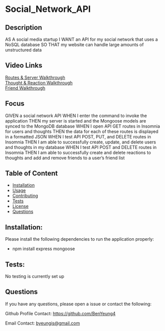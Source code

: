 # Social_Network_API

## Description

AS A social media startup
I WANT an API for my social network that uses a NoSQL database
SO THAT my website can handle large amounts of unstructured data

## Video Links

[Routes & Server Walkthrough](https://drive.google.com/file/d/1UD5Cz0HkhNuL9t0KQ9umrojU4YhVwy9O/view)<br>
[Thought & Reaction Walkthrough](https://drive.google.com/file/d/1AHTQqAc-vVgN8D8gj83IKQpbDLtvX_4s/view)<br>
[Friend Walkthrough](https://drive.google.com/file/d/1TNllM3638GeAoR8l61Q6bm7IdpGPyflz/view)<br>

## Focus

GIVEN a social network API
WHEN I enter the command to invoke the application
THEN my server is started and the Mongoose models are synced to the MongoDB database
WHEN I open API GET routes in Insomnia for users and thoughts
THEN the data for each of these routes is displayed in a formatted JSON
WHEN I test API POST, PUT, and DELETE routes in Insomnia
THEN I am able to successfully create, update, and delete users and thoughts in my database
WHEN I test API POST and DELETE routes in Insomnia
THEN I am able to successfully create and delete reactions to thoughts and add and remove friends to a user’s friend list

## Table of Content

- [Installation](#Installation)
- [Usage](#Usage)
- [Contributing](#Contributing)
- [Tests](#Tests)
- [License](#License)
- [Questions](#Questions)

## Installation:

Please install the following dependencies to run the application properly:

- npm install express mongoose

## Tests:

No testing is currently set up

## Questions

If you have any questions, please open a issue or contact the following:

Github Profile Contact: https://github.com/BenYeung4

Email Contact: byeungis@gmail.com
